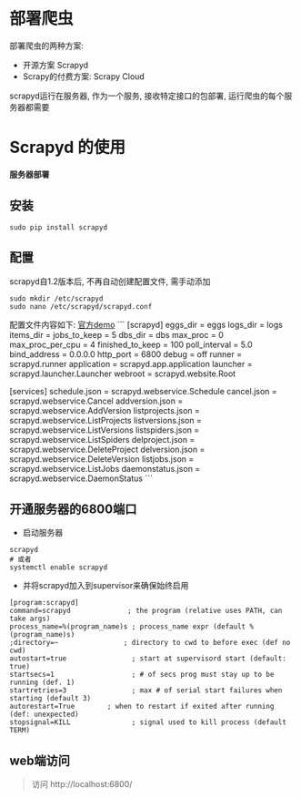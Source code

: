 # 部署爬虫

部署爬虫的两种方案:
- 开源方案 Scrapyd
- Scrapy的付费方案: Scrapy Cloud

scrapyd运行在服务器, 作为一个服务, 接收特定接口的包部署, 运行爬虫的每个服务器都需要

# Scrapyd 的使用

__服务器部署__

## 安装
```
sudo pip install scrapyd
```

## 配置

scrapyd自1.2版本后, 不再自动创建配置文件, 需手动添加
```
sudo mkdir /etc/scrapyd
sudo nano /etc/scrapyd/scrapyd.conf
```
配置文件内容如下: 
[官方demo](https://scrapyd.readthedocs.io/en/stable/config.html#example-configuration-file)
    ```
[scrapyd]
eggs_dir    = eggs
logs_dir    = logs
items_dir   =
jobs_to_keep = 5
dbs_dir     = dbs
max_proc    = 0
max_proc_per_cpu = 4
finished_to_keep = 100
poll_interval = 5.0
bind_address = 0.0.0.0
http_port   = 6800
debug       = off
runner      = scrapyd.runner
application = scrapyd.app.application
launcher    = scrapyd.launcher.Launcher
webroot     = scrapyd.website.Root

[services]
schedule.json     = scrapyd.webservice.Schedule
cancel.json       = scrapyd.webservice.Cancel
addversion.json   = scrapyd.webservice.AddVersion
listprojects.json = scrapyd.webservice.ListProjects
listversions.json = scrapyd.webservice.ListVersions
listspiders.json  = scrapyd.webservice.ListSpiders
delproject.json   = scrapyd.webservice.DeleteProject
delversion.json   = scrapyd.webservice.DeleteVersion
listjobs.json     = scrapyd.webservice.ListJobs
daemonstatus.json = scrapyd.webservice.DaemonStatus
    ```

## 开通服务器的6800端口

- 启动服务器
```
scrapyd
# 或者
systemctl enable scrapyd
```

- 并将scrapyd加入到supervisor来确保始终启用
```
[program:scrapyd]
command=scrapyd              ; the program (relative uses PATH, can take args)
process_name=%(program_name)s ; process_name expr (default %(program_name)s)
;directory=~                ; directory to cwd to before exec (def no cwd)
autostart=true                ; start at supervisord start (default: true)
startsecs=1                   ; # of secs prog must stay up to be running (def. 1)
startretries=3                ; max # of serial start failures when starting (default 3)
autorestart=True        ; when to restart if exited after running (def: unexpected)
stopsignal=KILL               ; signal used to kill process (default TERM)
```

## web端访问
> 访问 http://localhost:6800/





